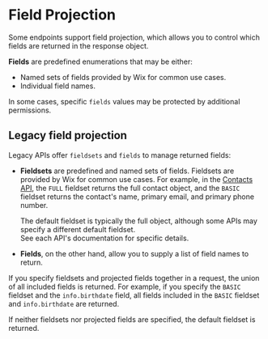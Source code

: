# Field Projection

Some endpoints support field projection, which allows you to control which fields are returned in the response object.

**Fields** are predefined enumerations that may be either:
  - Named sets of fields provided by Wix for common use cases.
  - Individual field names.

In some cases, specific `fields` values may be protected by additional permissions.

## Legacy field projection

Legacy APIs offer `fieldsets` and `fields` to manage returned fields:

- **Fieldsets** are predefined and named sets of fields. Fieldsets are provided by Wix for common use cases.
For example, in the [Contacts API](https://dev.wix.com/docs/rest/crm/members-contacts/contacts/contacts/contact-v4/contact-object), the `FULL` fieldset returns the full contact object,
and the `BASIC` fieldset returns the contact's name, primary email, and primary phone number.

  The default fieldset is typically the full object, although some APIs may specify a different default fieldset.  
  See each API's documentation for specific details.

- **Fields**, on the other hand, allow you to supply a list of field names to return.

If you specify fieldsets and projected fields together in a request,
the union of all included fields is returned.
For example, if you specify the `BASIC` fieldset and the `info.birthdate` field,
all fields included in the `BASIC` fieldset and `info.birthdate` are returned.

If neither fieldsets nor projected fields are specified, the default fieldset is returned.
